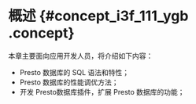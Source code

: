 # 概述 {#concept_i3f_111_ygb .concept}

本章主要面向应用开发人员，将介绍如下内容：

-   Presto 数据库的 SQL 语法和特性；
-   Presto 数据库的性能调优方法；
-   开发 Presto数据库插件，扩展 Presto 数据库的功能；

